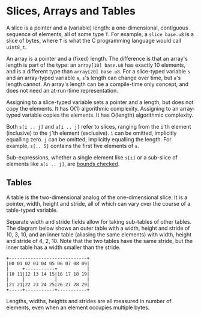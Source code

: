 # Slices, Arrays and Tables

A slice is a pointer and a (variable) length: a one-dimensional, contiguous
sequence of elements, all of some type `T`. For example, a `slice base.u8` is a
slice of bytes, where `T` is what the C programming language would call
`uint8_t`.

An array is a pointer and a (fixed) length. The difference is that an array's
length is part of the type: an `array[10] base.u8` has exactly 10 elements, and
is a different type than `array[20] base.u8`. For a slice-typed variable `s`
and an array-typed variable `a`, `s`'s length can change over time, but `a`'s
length cannot. An array's length can be a compile-time only concept, and does
not need an at-run-time representation.

Assigning to a slice-typed variable sets a pointer and a length, but does not
copy the elements. It has O(1) algorithmic complexity. Assigning to an
array-typed variable copies the elements. It has O(length) algorithmic
complexity.

Both `s[i .. j]` and `a[i .. j]` refer to slices, ranging from the `i`'th
element (inclusive) to the `j`'th element (exclusive). `i` can be omitted,
implicitly equalling zero. `j` can be omitted, implicitly equalling the length.
For example, `s[.. 5]` contains the first five elements of `s`.

Sub-expressions, whether a single element like `s[i]` or a sub-slice of
elements like `a[i .. j]`, are [bounds checked](/doc/note/bounds-checking.md).


## Tables

A table is the two-dimensional analog of the one-dimensional slice. It is a
pointer, width, height and stride, all of which can vary over the course of a
table-typed variable.

Separate width and stride fields allow for taking sub-tables of other tables.
The diagram below shows an outer table with a width, height and stride of 10,
3, 10, and an inner table (aliasing the same elements) with width, height and
stride of 4, 2, 10. Note that the two tables have the same stride, but the
inner table has a width smaller than the stride.

```
+-----------------------------+
|00 01 02 03 04 05 06 07 08 09|
|     +-----------+           |
|10 11|12 13 14 15|16 17 18 19|
|     |           |           |
|21 21|22 23 24 25|26 27 28 29|
+-----+-----------+-----------+
```

Lengths, widths, heights and strides are all measured in number of elements,
even when an element occupies multiple bytes.
